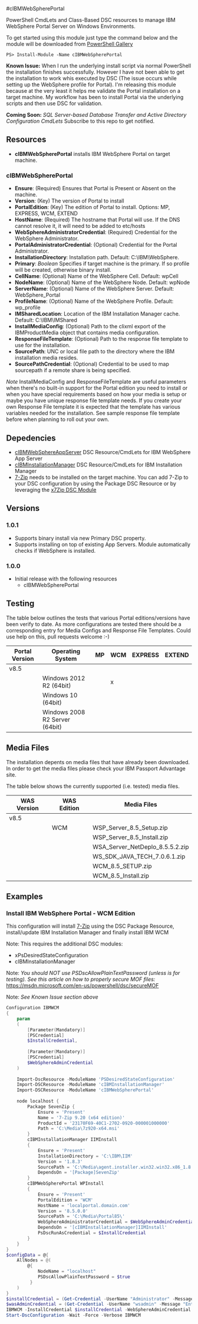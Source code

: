 #cIBMWebSpherePortal

PowerShell CmdLets and Class-Based DSC resources to manage IBM WebSphere Portal Server on Windows Environments.

To get started using this module just type the command below and the module will be downloaded from [PowerShell Gallery](https://www.powershellgallery.com/packages/cIBMWebSpherePortal/)
```shell
PS> Install-Module -Name cIBMWebSpherePortal
```
**Known Issue:** When I run the underlying install script via normal PowerShell the installation finishes successfully.  However I have not been able to get the installation to work whis executed by DSC (The issue occurs while setting up the WebSphere profile for Portal).  I'm releasing this module because at the very least it helps me validate the Portal installation on a target machine.  My workflow has been to install Portal via the underlying scripts and then use DSC for validation.

**Coming Soon:** _SQL Server-based Database Transfer and Active Directory Configuration CmdLets_ Subscribe to this repo to get notified.

## Resources

* **cIBMWebSpherePortal** installs IBM WebSphere Portal on target machine.

### cIBMWebSpherePortal

* **Ensure**: (Required) Ensures that Portal is Present or Absent on the machine.
* **Version**: (Key) The version of Portal to install
* **PortalEdition**: (Key) The edition of Portal to install.  Options: MP, EXPRESS, WCM, EXTEND
* **HostName**: (Required) The hostname that Portal will use.  If the DNS cannot resolve it, it will need to be added to etc/hosts
* **WebSphereAdministratorCredential**: (Required) Credential for the WebSphere Administrator.
* **PortalAdministratorCredential**: (Optional) Credential for the Portal Administrator.
* **InstallationDirectory**: Installation path.  Default: C:\IBM\WebSphere.
* **Primary**: _Boolean_ Specifies if target machine is the primary.  If so profile will be created, otherwise binary install.
* **CellName**: (Optional) Name of the WebSphere Cell.  Default: wpCell
* **NodeName**: (Optional) Name of the WebSphere Node.  Default: wpNode
* **ServerName**: (Optional) Name of the WebSphere Server.  Default: WebSphere_Portal
* **ProfileName**: (Optional) Name of the WebSphere Profile.  Default: wp_profile
* **IMSharedLocation**: Location of the IBM Installation Manager cache.  Default: C:\IBM\IMShared
* **InstallMediaConfig**: (Optional) Path to the clixml export of the IBMProductMedia object that contains media configuration.
* **ResponseFileTemplate**: (Optional) Path to the response file template to use for the installation.
* **SourcePath**: UNC or local file path to the directory where the IBM installation media resides.
* **SourcePathCredential**: (Optional) Credential to be used to map sourcepath if a remote share is being specified.

_Note_ InstallMediaConfig and ResponseFileTemplate are useful parameters when there's no built-in support for the Portal edition you need to install or when you have special requirements based on how your media is setup or maybe you have unique response file template needs.
If you create your own Response File template it is expected that the template has various variables needed for the installation.  See sample response file template before when planning to roll out your own.

## Depedencies
* [cIBMWebSphereAppServer](http://github.com/dennypc/cIBMWebSphereAppServer) DSC Resource/CmdLets for IBM WebSphere App Server
* [cIBMInstallationManager](http://github.com/dennypc/cIBMInstallationManager) DSC Resource/CmdLets for IBM Installation Manager
* [7-Zip](http://www.7-zip.org/ "7-Zip") needs to be installed on the target machine.  You can add 7-Zip to your DSC configuration by using the Package
DSC Resource or by leveraging the [x7Zip DSC Module](https://www.powershellgallery.com/packages/x7Zip/ "x7Zip at PowerShell Gallery")

## Versions

### 1.0.1
* Supports binary install via new Primary DSC property. 
* Supports installing on top of existing App Servers.  Module automatically checks if WebSphere is installed.

### 1.0.0

* Initial release with the following resources 
    - cIBMWebSpherePortal

## Testing

The table below outlines the tests that various Portal editions/versions have been verify to date.  As more configurations are tested there should be a corresponding entry for Media Configs and Response File Templates.  Could use help on this, pull requests welcome :-)

| Portal Version | Operating System               | MP | WCM | EXPRESS | EXTEND |
|----------------|--------------------------------|----|-----|---------|--------|
| v8.5           |                                |    |     |         |        |
|                | Windows 2012 R2 (64bit)        |    |  x  |         |        |
|                | Windows 10 (64bit)             |    |     |         |        |
|                | Windows 2008 R2 Server (64bit) |    |     |         |        |

## Media Files

The installation depents on media files that have already been downloaded.  In order to get the media files please check your IBM Passport Advantage site.

The table below shows the currently supported (i.e. tested) media files.

| WAS Version | WAS Edition | Media Files           |
|-------------|-------------|-----------------------|
| v8.5        |             |                       |
|             | WCM         | WSP_Server_8.5_Setup.zip |
|             |             | WSP_Server_8.5_Install.zip |
|             |             | WSA_Server_NetDeplo_8.5.5.2.zip |
|             |             | WS_SDK_JAVA_TECH_7.0.6.1.zip |
|             |             | WCM_8.5_SETUP.zip |
|             |             | WCM_8.5_Install.zip |

## Examples

### Install IBM WebSphere Portal - WCM Edition

This configuration will install [7-Zip](http://www.7-zip.org/ "7-Zip") using the DSC Package Resource, install/update IBM Installation Manager
and finally install IBM WCM

Note: This requires the additional DSC modules:
* xPsDesiredStateConfiguration
* cIBMInstallationManager

Note: _You should NOT use PSDscAllowPlainTextPassword (unless is for testing).  See this article on how to properly secure MOF files:_ https://msdn.microsoft.com/en-us/powershell/dsc/secureMOF

Note: _See Known Issue section above_

```powershell
Configuration IBMWCM
{
    param
    (
        [Parameter(Mandatory)]
        [PSCredential]
        $InstallCredential,
        
        [Parameter(Mandatory)]
        [PSCredential]
        $WebSphereAdminCredential
    )
    
    Import-DscResource -ModuleName 'PSDesiredStateConfiguration'
    Import-DSCResource -ModuleName 'cIBMInstallationManager'
    Import-DSCResource -ModuleName 'cIBMWebSpherePortal'
    
    node localhost {
        Package SevenZip {
            Ensure = 'Present'
            Name = '7-Zip 9.20 (x64 edition)'
            ProductId = '23170F69-40C1-2702-0920-000001000000'
            Path = 'C:\Media\7z920-x64.msi'
        }
        cIBMInstallationManager IIMInstall
        {
            Ensure = 'Present'
            InstallationDirectory = 'C:\IBM\IIM'
            Version = '1.8.3'
            SourcePath = 'C:\Media\agent.installer.win32.win32.x86_1.8.3000.20150606_0047.zip'
            DependsOn = '[Package]SevenZip'
        }
        cIBMWebSpherePortal WPInstall
        {
            Ensure = 'Present'
            PortalEdition = 'WCM'
            HostName = 'localportal.domain.com'
            Version = '8.5.0.0'
            SourcePath = 'C:\Media\Portal85\'
            WebSphereAdministratorCredential = $WebSphereAdminCredential
            DependsOn = '[cIBMInstallationManager]IIMInstall'
            PsDscRunAsCredential = $InstallCredential
        }
    }
}
$configData = @{
    AllNodes = @(
        @{
            NodeName = "localhost"
            PSDscAllowPlainTextPassword = $true
         }
    )
}
$installCredential = (Get-Credential -UserName "Administrator" -Message "Enter the credentials of a Windows Administrator of the target server")
$wasAdminCredential = (Get-Credential -UserName "wsadmin" -Message "Enter the administrator credentials for the WebSphere Administrator")
IBMWCM -InstallCredential $installCredential -WebSphereAdminCredential $wasAdminCredential
Start-DscConfiguration -Wait -Force -Verbose IBMWCM
```